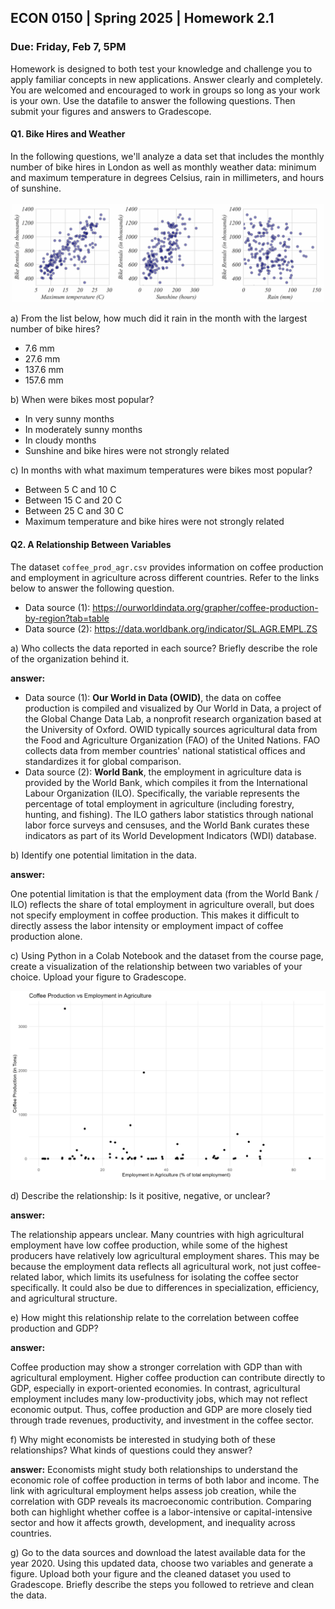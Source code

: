 ## ECON 0150 | Spring 2025 | Homework 2.1

### Due: Friday, Feb 7, 5PM

Homework is designed to both test your knowledge and challenge you to apply familiar concepts in new applications. Answer clearly and completely. You are welcomed and encouraged to work in groups so long as your work is your own. Use the datafile to answer the following questions. Then submit your figures and answers to Gradescope.

#### Q1. Bike Hires and Weather

In the following questions, we'll analyze a data set that includes the monthly number of bike hires in London as well as monthly weather data: minimum and maximum temperature in degrees Celsius, rain in millimeters, and hours of sunshine.

<img src="i/HW4_image.png"/>

a) From the list below, how much did it rain in the month with the largest number of bike hires?

- 7.6 mm
- 27.6 mm
- 137.6 mm
- 157.6 mm

b) When were bikes most popular?

- In very sunny months
- In moderately sunny months
- In cloudy months
- Sunshine and bike hires were not strongly related

c) In months with what maximum temperatures were bikes most popular?

- Between 5 C and 10 C
- Between 15 C and 20 C
- Between 25 C and 30 C
- Maximum temperature and bike hires were not strongly related

#### Q2. A Relationship Between Variables

The dataset `coffee_prod_agr.csv` provides information on coffee production and employment in agriculture across different countries. Refer to the links below to answer the following question.

- Data source (1): https://ourworldindata.org/grapher/coffee-production-by-region?tab=table
- Data source (2): https://data.worldbank.org/indicator/SL.AGR.EMPL.ZS

a) Who collects the data reported in each source? Briefly describe the role of the organization behind it.

**answer:**
- Data source (1): **Our World in Data (OWID)**, the data on coffee production is compiled and visualized by Our World in Data, a project of the Global Change Data Lab, a nonprofit research organization based at the University of Oxford. OWID typically sources agricultural data from the Food and Agriculture Organization (FAO) of the United Nations. FAO collects data from member countries' national statistical offices and standardizes it for global comparison.
- Data source (2): **World Bank**, the employment in agriculture data is provided by the World Bank, which compiles it from the International Labour Organization (ILO). Specifically, the variable represents the percentage of total employment in agriculture (including forestry, hunting, and fishing). The ILO gathers labor statistics through national labor force surveys and censuses, and the World Bank curates these indicators as part of its World Development Indicators (WDI) database.

b) Identify one potential limitation in the data.

**answer:**

One potential limitation is that the employment data (from the World Bank / ILO) reflects the share of total employment in agriculture overall, but does not specify employment in coffee production. This makes it difficult to directly assess the labor intensity or employment impact of coffee production alone.

c) Using Python in a Colab Notebook and the dataset from the course page, create a visualization of the relationship between two variables of your choice. Upload your figure to Gradescope.

<img src="i/HW_2_1_c.png"/>

d) Describe the relationship: Is it positive, negative, or unclear?

**answer:**

The relationship appears unclear. Many countries with high agricultural employment have low coffee production, while some of the highest producers have relatively low agricultural employment shares. This may be because the employment data reflects all agricultural work, not just coffee-related labor, which limits its usefulness for isolating the coffee sector specifically. It could also be due to differences in specialization, efficiency, and agricultural structure.

e) How might this relationship relate to the correlation between coffee production and GDP?

**answer:**

Coffee production may show a stronger correlation with GDP than with agricultural employment. Higher coffee production can contribute directly to GDP, especially in export-oriented economies. In contrast, agricultural employment includes many low-productivity jobs, which may not reflect economic output. Thus, coffee production and GDP are more closely tied through trade revenues, productivity, and investment in the coffee sector.

f) Why might economists be interested in studying both of these relationships? What kinds of questions could they answer?

**answer:**
Economists might study both relationships to understand the economic role of coffee production in terms of both labor and income. The link with agricultural employment helps assess job creation, while the correlation with GDP reveals its macroeconomic contribution. Comparing both can highlight whether coffee is a labor-intensive or capital-intensive sector and how it affects growth, development, and inequality across countries.

g) Go to the data sources and download the latest available data for the year 2020. Using this updated data, choose two variables and generate a figure. Upload both your figure and the cleaned dataset you used to Gradescope. Briefly describe the steps you followed to retrieve and clean the data.